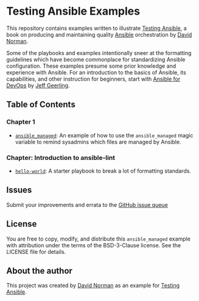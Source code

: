 # Testing Ansible Examples

This repository contains examples written to illustrate [Testing Ansible](https://testingansible.rocks/), a book on producing and maintaining quality [Ansible](http://www.ansible.com/) orchestration by [David Norman](https://dkn.me/).

Some of the playbooks and examples intentionally sneer at the formatting guidelines which have become commonplace for standardizing Ansible configuration. These examples presume some prior knowledge and experience with Ansible. For an introduction to the basics of Ansible, its capabilities, and other instruction for beginners, start with [Ansible for DevOps](https://www.ansiblefordevops.com/) by [Jeff Geerling](https://www.jeffgeerling.com/).

## Table of Contents

### Chapter 1

  - [`ansible_managed`](ansible_managed/): An example of how to use the `ansible_managed` magic variable to remind sysadmins which files are managed by Ansible.

### Chapter: Introduction to ansible-lint

  - [`hello-world`](hello-world/): A starter playbook to break a lot of formatting standards.

## Issues

Submit your improvements and errata to the [GitHub issue queue](https://github.com/deekayen/testing-ansible/issues)

## License

You are free to copy, modify, and distribute this `ansible_managed` example with attribution under the terms of the BSD-3-Clause license. See the LICENSE file for details.

## About the author

This project was created by [David Norman](https://dkn.me) as an example for [Testing Ansible](https://testingansible.rocks).
